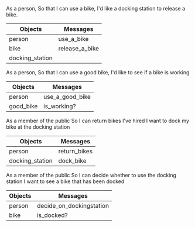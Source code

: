 As a person,
So that I can use a bike,
I'd like a docking station to release a bike.

Objects         | Messages
--------------- | -------------
person          | use_a_bike 
bike            | release_a_bike
docking_station | 

As a person,
So that I can use a good bike,
I'd like to see if a bike is working

Objects         | Messages
--------------- | -------------
person          | use_a_good_bike 
good_bike       | is_working? 

As a member of the public
So I can return bikes I've hired
I want to dock my bike at the docking station

Objects         | Messages
--------------- | -------------
person          | return_bikes 
docking_station | dock_bike

As a member of the public
So I can decide whether to use the docking station
I want to see a bike that has been docked

Objects         | Messages
--------------- | -------------
person          | decide_on_dockingstation
bike            | is_docked? 